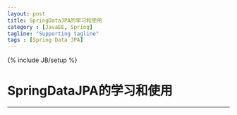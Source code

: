 ```yaml
---
layout: post
title: SpringDataJPA的学习和使用
category : [JavaEE, Spring]
tagline: "Supporting tagline"
tags : [Spring Data JPA]
---
```

{% include JB/setup %}
# SpringDataJPA的学习和使用
---